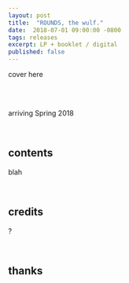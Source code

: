 ```yaml
---
layout: post
title:  "ROUNDS, the wulf."
date:  2018-07-01 09:00:00 -0800
tags: releases
excerpt: LP + booklet / digital
published: false
---
```




cover here

<br/>

<br/>arriving Spring 2018

<br/>

## contents

blah

<br/>

## credits

?

<br/>

## thanks
